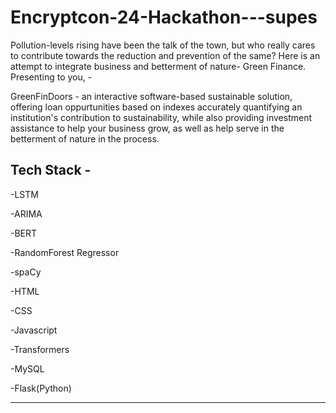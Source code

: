# Encryptcon-24-Hackathon---supes


Pollution-levels rising have been the talk of the town, but who really cares to contribute towards the reduction and prevention of the same?
Here is an attempt to integrate business and betterment of nature-
Green Finance.
Presenting to you, -

GreenFinDoors - an interactive software-based sustainable solution, offering loan oppurtunities based on indexes accurately quantifying an institution's contribution to sustainability, while also providing 
investment assistance to help your business grow, as well as help serve in the betterment of nature in the process.

Tech Stack - 
---
-LSTM

-ARIMA

-BERT 

-RandomForest Regressor

-spaCy

-HTML

-CSS

-Javascript

-Transformers

-MySQL

-Flask(Python)

---







